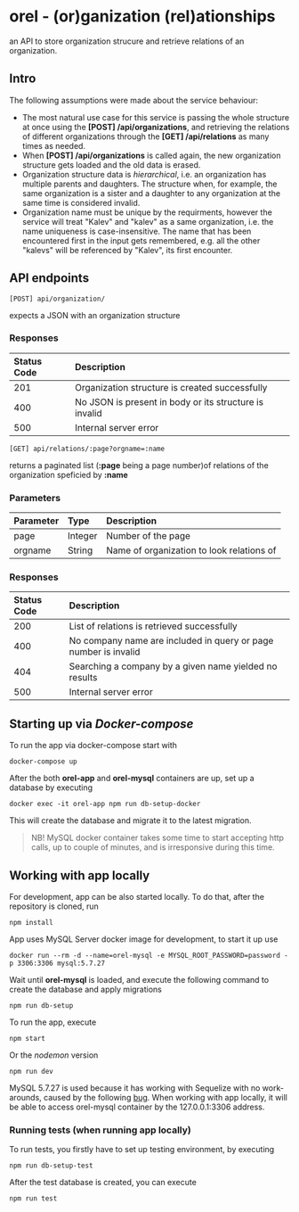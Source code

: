 orel - (or)ganization (rel)ationships
=
an API to store organization strucure and retrieve relations of an organization. 

Intro
-
The following assumptions were made about the service behaviour:
-  The most natural use case for this service is passing the whole structure at once using the **[POST] /api/organizations**, and retrieving the relations of different organizations through the **[GET] /api/relations** as many times as needed.
- When **[POST] /api/organizations** is called again, the new organization structure gets loaded and the old data is erased.
- Organization structure data is *hierarchical*, i.e. an organization has multiple parents and daughters. The structure when, for example, the same organization is a sister and a daughter to any organization at the same time is considered invalid.
- Organization name must be unique by the requirments, however the service will treat "Kalev" and "kalev" as a same organization, i.e. the name uniqueness is case-insensitive. The name that has been encountered first in the input gets remembered, e.g. all the other "kalevs" will be referenced by "Kalev", its first encounter.

API endpoints
-

```
[POST] api/organization/ 
```
expects a JSON with an organization structure
### Responses
| Status Code | Description |
| :- | :- |
| 201 | Organization structure is created successfully |
| 400 | No JSON is present in body or its structure is invalid |
| 500 | Internal server error |

```
[GET] api/relations/:page?orgname=:name
```
returns a paginated list (**:page** being a page number)of relations of the organization speficied by **:name**
### Parameters
| Parameter| Type | Description |
| :- | :- | :- |
| page | Integer | Number of the page |
| orgname | String | Name of organization to look relations of |
### Responses
| Status Code | Description |
| :- | :- |
| 200 | List of relations is retrieved successfully |
| 400 | No company name are included in query or page number is invalid |
| 404 | Searching a company by a given name yielded no results |
| 500 | Internal server error |

Starting up via *Docker-compose*
-
To run the app via docker-compose start with
```
docker-compose up
```

After the both **orel-app** and **orel-mysql** containers are up, set up a database by executing
```
docker exec -it orel-app npm run db-setup-docker
```
This will create the database and migrate it to the latest migration.
> NB! MySQL docker container takes some time to start accepting http calls, up to couple of minutes, and is irresponsive during this time.

Working with app locally
-
For development, app can be also started locally. To do that, after the repository is cloned, run
```
npm install
```
App uses MySQL Server docker image for development, to start it up use
```
docker run --rm -d --name=orel-mysql -e MYSQL_ROOT_PASSWORD=password -p 3306:3306 mysql:5.7.27
```
Wait until **orel-mysql** is loaded, and execute the following command to create the database and apply migrations
```
npm run db-setup
```
To run the app, execute
```
npm start
```
Or the *nodemon* version
```
npm run dev
```
MySQL 5.7.27 is used because it has working with Sequelize with no work-arounds, caused by the following [bug](https://github.com/sidorares/node-mysql2/issues/991). When working with app locally, it will be able to access orel-mysql container by the 127.0.0.1:3306 address.
### Running tests (when running app locally)
To run tests, you firstly have to set up testing environment, by executing
```
npm run db-setup-test
```
After the test database is created, you can execute
```
npm run test
```



